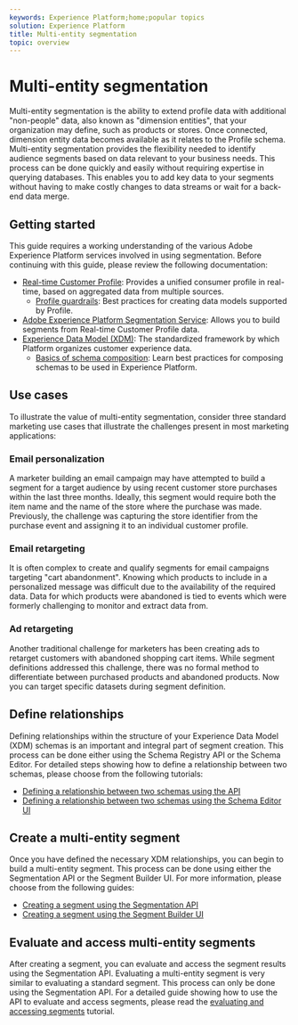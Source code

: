 ```yaml
---
keywords: Experience Platform;home;popular topics
solution: Experience Platform
title: Multi-entity segmentation
topic: overview
---
```


# Multi-entity segmentation

Multi-entity segmentation is the ability to extend profile data with additional "non-people" data, also known as "dimension entities", that your organization may define, such as products or stores. Once connected, dimension entity data becomes available as it relates to the Profile schema. Multi-entity segmentation provides the flexibility needed to identify audience segments based on data relevant to your business needs. This process can be done quickly and easily without requiring expertise in querying databases. This enables you to add key data to your segments without having to make costly changes to data streams or wait for a back-end data merge.

## Getting started

This guide requires a working understanding of the various Adobe Experience Platform services involved in using segmentation. Before continuing with this guide, please review the following documentation:

* [Real-time Customer Profile](../profile/home.md): Provides a unified consumer profile in real-time, based on aggregated data from multiple sources.
  * [Profile guardrails](../profile/guardrails.md): Best practices for creating data models supported by Profile.
* [Adobe Experience Platform Segmentation Service](./home.md): Allows you to build segments from Real-time Customer Profile data.
* [Experience Data Model (XDM)](../xdm/home.md): The standardized framework by which Platform organizes customer experience data.
  * [Basics of schema composition](../xdm/schema/composition.md#union): Learn best practices for composing schemas to be used in Experience Platform.

## Use cases

To illustrate the value of multi-entity segmentation, consider three standard marketing use cases that illustrate the challenges present in most marketing applications:

### Email personalization

A marketer building an email campaign may have attempted to build a segment for a target audience by using recent customer store purchases within the last three months. Ideally, this segment would require both the item name and the name of the store where the purchase was made. Previously, the challenge was capturing the store identifier from the purchase event and assigning it to an individual customer profile.

### Email retargeting

It is often complex to create and qualify segments for email campaigns targeting "cart abandonment". Knowing which products to include in a personalized message was difficult due to the availability of the required data. Data for which products were abandoned is tied to events which were formerly challenging to monitor and extract data from.

### Ad retargeting

Another traditional challenge for marketers has been creating ads to retarget customers with abandoned shopping cart items. While segment definitions addressed this challenge, there was no formal method to differentiate between purchased products and abandoned products. Now you can target specific datasets during segment definition.

## Define relationships

Defining relationships within the structure of your Experience Data Model (XDM) schemas is an important and integral part of segment creation. This process can be done either using the Schema Registry API or the Schema Editor. For detailed steps showing how to define a relationship between two schemas, please choose from the following tutorials:

* [Defining a relationship between two schemas using the API](../xdm/tutorials/relationship-api.md)
* [Defining a relationship between two schemas using the Schema Editor UI](../xdm/tutorials/relationship-ui.md)

## Create a multi-entity segment

Once you have defined the necessary XDM relationships, you can begin to build a multi-entity segment. This process can be done using either the Segmentation API or the Segment Builder UI. For more information, please choose from the following guides:

* [Creating a segment using the Segmentation API](./tutorials/create-a-segment.md)
* [Creating a segment using the Segment Builder UI](./ui/overview.md)

## Evaluate and access multi-entity segments

After creating a segment, you can evaluate and access the segment results using the Segmentation API. Evaluating a multi-entity segment is very similar to evaluating a standard segment. This process can only be done using the Segmentation API. For a detailed guide showing how to use the API to evaluate and access segments, please read the [evaluating and accessing segments](./tutorials/evaluate-a-segment.md) tutorial.